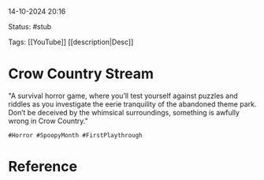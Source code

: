 14-10-2024 20:16

Status: #stub 

Tags: [[YouTube]] [[description|Desc]]

# Crow Country Stream

"A survival horror game, where you’ll test yourself against puzzles and riddles as you investigate the eerie tranquility of the abandoned theme park. Don’t be deceived by the whimsical surroundings, something is awfully wrong in Crow Country."

```
#Horror #SpoopyMonth #FirstPlaythrough
```

# Reference
